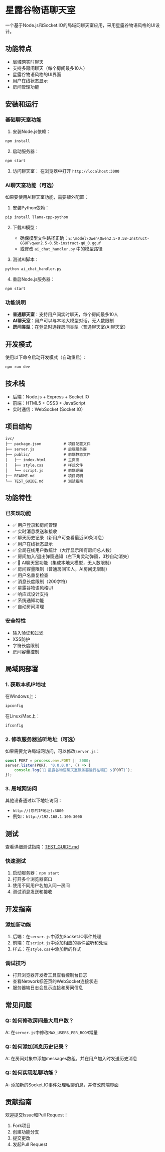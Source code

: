 # 星露谷物语聊天室

一个基于Node.js和Socket.IO的局域网聊天室应用，采用星露谷物语风格的UI设计。

## 功能特点

- 局域网实时聊天
- 支持多房间聊天（每个房间最多10人）
- 星露谷物语风格的UI界面
- 用户在线状态显示
- 房间管理功能

## 安装和运行

### 基础聊天室功能

1. 安装Node.js依赖：
```bash
npm install
```

2. 启动服务器：
```bash
npm start
```

3. 访问聊天室：
在浏览器中打开 `http://localhost:3000`

### AI聊天室功能（可选）

如果要使用AI聊天室功能，需要额外配置：

1. 安装Python依赖：
```bash
pip install llama-cpp-python
```

2. 下载AI模型：
   - 确保模型文件路径正确：`E:\model\Qwen\Qwen2.5-0.5B-Instruct-GGUF\qwen2.5-0.5b-instruct-q8_0.gguf`
   - 或修改 `ai_chat_handler.py` 中的模型路径

3. 测试AI脚本：
```bash
python ai_chat_handler.py
```

4. 重启Node.js服务器：
```bash
npm start
```

### 功能说明

- **普通聊天室**：支持用户间实时聊天，每个房间最多10人
- **AI聊天室**：用户可以与本地大模型对话，无人数限制
- **房间类型**：在登录时选择房间类型（普通聊天室/AI聊天室）

## 开发模式

使用以下命令启动开发模式（自动重启）：
```bash
npm run dev
```

## 技术栈

- 后端：Node.js + Express + Socket.IO
- 前端：HTML5 + CSS3 + JavaScript
- 实时通信：WebSocket (Socket.IO)

## 项目结构

```
ivc/
├── package.json          # 项目配置文件
├── server.js             # 后端服务器
├── public/               # 前端静态文件
│   ├── index.html        # 主页面
│   ├── style.css         # 样式文件
│   └── script.js         # 前端逻辑
├── README.md             # 项目说明
└── TEST_GUIDE.md         # 测试指南
```

## 功能特性

### 已实现功能
- ✅ 用户登录和房间管理
- ✅ 实时消息发送和接收
- ✅ 聊天历史记录（新用户可查看最近50条消息）
- ✅ 用户在线状态显示
- ✅ 全局在线用户数统计（大厅显示所有房间总人数）
- ✅ 房间加入/退出弹窗通知（右下角灵动弹窗，3秒自动消失）
- ✅ 🤖 AI聊天室功能（集成本地大模型，无人数限制）
- ✅ 房间容量限制（普通房间10人，AI房间无限制）
- ✅ 用户名重复检查
- ✅ 消息长度限制（200字符）
- ✅ 星露谷物语风格UI
- ✅ 响应式设计支持
- ✅ 系统通知功能
- ✅ 自动房间清理

### 安全特性
- 输入验证和过滤
- XSS防护
- 字符长度限制
- 房间容量控制

## 局域网部署

### 1. 获取本机IP地址

在Windows上：
```cmd
ipconfig
```

在Linux/Mac上：
```bash
ifconfig
```

### 2. 修改服务器监听地址（可选）

如果需要允许局域网访问，可以修改`server.js`：

```javascript
const PORT = process.env.PORT || 3000;
server.listen(PORT, '0.0.0.0', () => {
    console.log(`🌱 星露谷物语聊天室服务器运行在端口 ${PORT}`);
});
```

### 3. 局域网访问

其他设备通过以下地址访问：
- `http://[您的IP地址]:3000`
- 例如：`http://192.168.1.100:3000`

## 测试

查看详细测试指南：[TEST_GUIDE.md](./TEST_GUIDE.md)

### 快速测试
1. 启动服务器：`npm start`
2. 打开多个浏览器窗口
3. 使用不同用户名加入同一房间
4. 测试消息发送和接收

## 开发指南

### 添加新功能
1. 后端：在`server.js`中添加Socket.IO事件处理
2. 前端：在`script.js`中添加相应的事件监听和处理
3. 样式：在`style.css`中添加新的样式

### 调试技巧
- 打开浏览器开发者工具查看控制台日志
- 查看Network标签页的WebSocket连接状态
- 服务器端日志会显示连接和房间信息

## 常见问题

### Q: 如何修改房间最大用户数？
A: 在`server.js`中修改`MAX_USERS_PER_ROOM`常量

### Q: 如何添加消息历史记录？
A: 在房间对象中添加messages数组，并在用户加入时发送历史消息

### Q: 如何实现私聊功能？
A: 添加新的Socket.IO事件处理私聊消息，并修改前端界面

## 贡献指南

欢迎提交Issue和Pull Request！

1. Fork项目
2. 创建功能分支
3. 提交更改
4. 发起Pull Request 